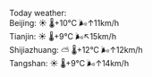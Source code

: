 Today weather:  
Beijing: ☀️   🌡️+10°C 🌬️↑11km/h  
Tianjin: ☀️   🌡️+9°C 🌬️↖15km/h  
Shijiazhuang: ⛅️  🌡️+12°C 🌬️↑12km/h  
Tangshan: ☀️   🌡️+9°C 🌬️↑14km/h  
